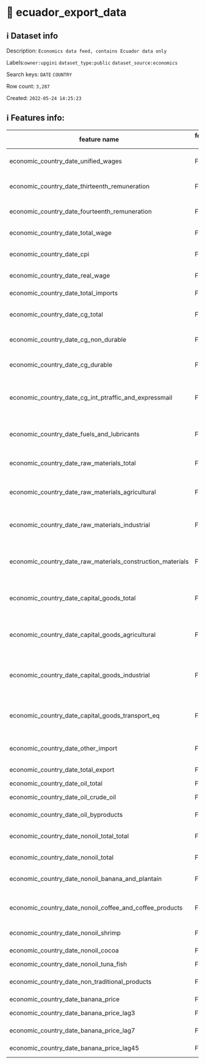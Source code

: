# 📖 ecuador_export_data 
## ℹ️ Dataset info 
Description: `Economics data feed, contains Ecuador data only` 

Labels:`owner:upgini` `dataset_type:public` `dataset_source:economics` 

Search keys: `DATE` `COUNTRY`

Row count: `3,287`

Created: `2022-05-24 14:25:23` 

## ℹ️ Features info:
|feature name|feature type|descrition|
|---|---|---|
|economic_country_date_unified_wages|FLOAT|Unified wages in country|
|economic_country_date_thirteenth_remuneration|FLOAT|Thirteenth remuneration in country|
|economic_country_date_fourteenth_remuneration|FLOAT|Fourteenth remuneration in country|
|economic_country_date_total_wage|FLOAT|Total wage in country|
|economic_country_date_cpi|FLOAT|Consumer price index in country|
|economic_country_date_real_wage|FLOAT|Real wage in country|
|economic_country_date_total_imports|FLOAT|Total import  in country|
|economic_country_date_cg_total|FLOAT|Import: CG total  in country|
|economic_country_date_cg_non_durable|FLOAT|Import: CG non durable  in country|
|economic_country_date_cg_durable|FLOAT|Import: CG durable  in country|
|economic_country_date_cg_int_ptraffic_and_expressmail|FLOAT|Import: CG int ptraffic and expressmail in country|
|economic_country_date_fuels_and_lubricants|FLOAT|Import: Fuels and lubricants in country|
|economic_country_date_raw_materials_total|FLOAT|Import: Raw materials in country|
|economic_country_date_raw_materials_agricultural|FLOAT|Import: Raw materials agricultural in country|
|economic_country_date_raw_materials_industrial|FLOAT|Import: Raw materials industrial in country|
|economic_country_date_raw_materials_construction_materials|FLOAT|Import: Raw materials construction materials in country|
|economic_country_date_capital_goods_total|FLOAT|Import: Capital goods total in country|
|economic_country_date_capital_goods_agricultural|FLOAT|Import: Capital goods agricultural in country|
|economic_country_date_capital_goods_industrial|FLOAT|Import: Capital goods industrial in country|
|economic_country_date_capital_goods_transport_eq|FLOAT|Import: Capital goods transport in country|
|economic_country_date_other_import|FLOAT|Import: other import in country|
|economic_country_date_total_export|FLOAT|Total export from country|
|economic_country_date_oil_total|FLOAT|Export: oil|
|economic_country_date_oil_crude_oil|FLOAT|Export: crude oil|
|economic_country_date_oil_byproducts|FLOAT|Export: oil byproducts|
|economic_country_date_nonoil_total_total|FLOAT|Export: nonoil total total|
|economic_country_date_nonoil_total|FLOAT|Export: nonoil total|
|economic_country_date_nonoil_banana_and_plantain|FLOAT|Export: banana and plantain|
|economic_country_date_nonoil_coffee_and_coffee_products|FLOAT|Export: coffee and coffee products|
|economic_country_date_nonoil_shrimp|FLOAT|Export:  shrimps|
|economic_country_date_nonoil_cocoa|FLOAT|Export:  cocoa|
|economic_country_date_nonoil_tuna_fish|FLOAT|Export: tuna|
|economic_country_date_non_traditional_products|FLOAT|Export:  non traditional products|
|economic_country_date_banana_price|FLOAT|Banana price|
|economic_country_date_banana_price_lag3|FLOAT|Banana price lag 3 days|
|economic_country_date_banana_price_lag7|FLOAT|Banana price lag 7 days|
|economic_country_date_banana_price_lag45|FLOAT|Banana price lag 45 days|
